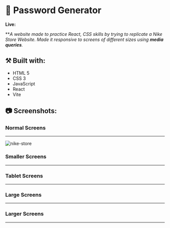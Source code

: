 # 👟 Password Generator

**Live:**

***A website made to practice React, CSS skills by trying to replicate a Nike Store Website. Made it responsive to screens
of different sizes using **media queries**.*

## ⚒️ Built with:
- HTML 5
- CSS 3
- JavaScript
- React
- Vite

## 📷 Screenshots:

### Normal Screens
---
![nike-store](https://github.com/user-attachments/assets/26e1094e-dca3-460e-9f20-feb161e788c0)

### Smaller Screens
---


### Tablet Screens
---

### Large Screens
---

### Larger Screens
---
